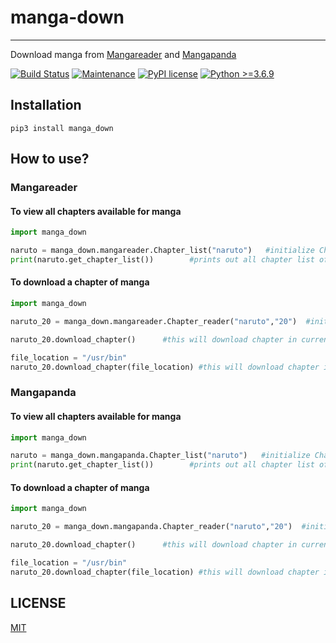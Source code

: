 # manga-down
-----------------
Download manga from [Mangareader](https://www.mangareader.net) and [Mangapanda](https://http://www.mangapanda.com) 

[![Build Status](https://travis-ci.org/joemccann/dillinger.svg?branch=master)](https://travis-ci.org/joemccann/dillinger) 
[![Maintenance](https://img.shields.io/badge/Maintained%3F-yes-green.svg)](https://GitHub.com/Naereen/StrapDown.js/graphs/commit-activity)
[![PyPI license](https://img.shields.io/pypi/l/ansicolortags.svg)](https://pypi.python.org/pypi/ansicolortags/) [![Python >=3.6.9](https://img.shields.io/badge/python-3.6.9+-blue.svg)](https://www.python.org/downloads/release/python-376/)

## Installation
```
pip3 install manga_down
```

## How to use?

### Mangareader

#### To view all chapters available for manga

```python
import manga_down

naruto = manga_down.mangareader.Chapter_list("naruto")   #initialize Chapter_list class with manga name
print(naruto.get_chapter_list())        #prints out all chapter list of naruto manga
```
#### To download a chapter of manga
```python
import manga_down

naruto_20 = manga_down.mangareader.Chapter_reader("naruto","20")  #initialize Chapter_reader class from mangareader, with manga name and chapter number

naruto_20.download_chapter()      #this will download chapter in current directory

file_location = "/usr/bin"
naruto_20.download_chapter(file_location) #this will download chapter in given file_location

```







### Mangapanda

#### To view all chapters available for manga

```python
import manga_down

naruto = manga_down.mangapanda.Chapter_list("naruto")   #initialize Chapter_list class with manga name
print(naruto.get_chapter_list())        #prints out all chapter list of naruto manga
```
#### To download a chapter of manga

```python
import manga_down

naruto_20 = manga_down.mangapanda.Chapter_reader("naruto","20")  #initialize Chapter_reader class from mangapanda, with manga name and chapter number

naruto_20.download_chapter()      #this will download chapter in current directory

file_location = "/usr/bin"
naruto_20.download_chapter(file_location) #this will download chapter in given file_location

```

## LICENSE
[MIT](LICENSE)

